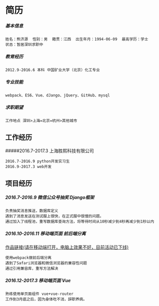 # 简历
##### 基本信息  
```
姓名：熊济源  性别：男  籍贯：江西  出生年月：1994-06-09  最高学历：学士
状态：暂居深圳求职中
```

##### 教育经历
    2012.9-2016.6 本科 中国矿业大学（北京）化工专业
##### 专业技能
    webpack、ES6、Vue、dJango、jQuery、GitHub、mysql
##### 求职期望
    工作地点 深圳>上海=北京=杭州>其他城市

## 工作经历
#####2016.7-2017.3 上海胜熙科技有限公司
```
2016.7-2016.9 python开发实习生
2016.9-2017.3 web开发
```

## 项目经历
##### 2016.7-2016.9 微信公众号抽奖 Django框架
    负责抽奖消息推送，数据库定义
    遇到了消息发送在测试服上很快，在正式服中很慢的问题。
    通过加入了线程池，重写数据库查询方法，将等待时间从10秒减少到4秒再减少到1秒以内

##### 2016.10-2016.11 移动端页面 前后端分离

[作品链接(请在移动端打开，电脑上效果不好，目前活动已下线)](http://180.153.54.63:61122/games/caicai/index.html)

    使用webpack做前后端分离
    遇到了Safari浏览器和微信浏览器的兼容性问题
    通过引用兼容库，重写方法解决

##### 2016.12-2017.3 移动端页面 Vue

```
熟练使用单页面组件 vue+vue-router
工作到3月底之后，因为身体吃不消，辞职养病。
```